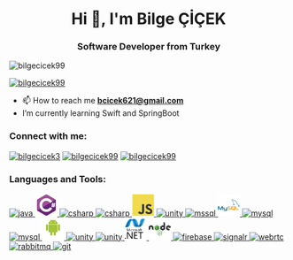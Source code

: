 <h1 align="center">Hi 👋, I'm Bilge ÇİÇEK </h1>
<h3 align="center">Software Developer from Turkey</h3>

<p align="left"> <img src="https://komarev.com/ghpvc/?username=bilgecicek99&label=Profile%20views&color=0e75b6&style=flat" alt="bilgecicek99" /> </p>
<p align="left"> <a href="https://twitter.com/bilgecicek3" target="_blank"><img src="https://img.shields.io/twitter/follow/bilgecicek3?logo=twitter&style=for-the-badge" alt="bilgecicek99" /></a> </p>


- 📫 How to reach me **bcicek621@gmail.com**
-  I’m currently learning  Swift and SpringBoot

<h3 align="left">Connect with me:</h3>
<p align="left">
<a href="https://twitter.com/bilgecicek3" target="_blank"><img align="center" src="https://cdn.jsdelivr.net/npm/simple-icons@3.0.1/icons/twitter.svg" alt="bilgecicek3" height="30" width="40" /></a>
<a href="https://www.linkedin.com/in/bilge-%C3%A7i%C3%A7ek-5966981a1/" target="_blank"><img align="center" src="https://cdn.jsdelivr.net/npm/simple-icons@3.0.1/icons/linkedin.svg" alt="bilgecicek99" height="30" width="40" /></a>
<a href="https://instagram.com/bilgecicekk9" target="_blank"><img align="center" src="https://cdn.jsdelivr.net/npm/simple-icons@3.0.1/icons/instagram.svg" alt="bilgecicek99" height="30" width="40" /></a>
</p>

<h3 align="left">Languages and Tools:</h3>
<p align="left"> 
  <a href="https://www.java.com/ target="_blank"> <img src="https://cdn4.iconfinder.com/data/icons/logos-and-brands/512/181_Java_logo_logos-512.png" alt="java" width="40" height="40"/> </a> 
  <a href="https://www.w3schools.com/cs/" target="_blank"> <img src="https://raw.githubusercontent.com/devicons/devicon/master/icons/csharp/csharp-original.svg" alt="csharp" width="40" height="40"/> </a> 
  <a href="https://www.python.org/" target="_blank"> <img src="https://upload.wikimedia.org/wikipedia/commons/thumb/c/c3/Python-logo-notext.svg/1869px-Python-logo-notext.svg.png" alt="csharp" width="40" height="40"/> </a> 
  <a href="https://www.php.net/" target="_blank"> <img src="https://icons-for-free.com/iconfiles/png/512/php+plain-1324760555060951567.png" alt="csharp" width="40" height="40"/> </a> 
  <a href="https://developer.mozilla.org/en-US/docs/Web/JavaScript" target="_blank"> <img src="https://raw.githubusercontent.com/devicons/devicon/master/icons/javascript/javascript-original.svg" alt="javascript" width="40" height="40"/> </a> 
  <a href="https://www.oracle.com/database/" target="_blank"> <img src="https://www.oracle.com/a/ocom/img/pl-sql.svg" alt="unity" width="40" height="40"/> </a> 
  <a href="https://www.microsoft.com/sql-server" target="_blank"> <img src="https://www.svgrepo.com/show/303229/microsoft-sql-server-logo.svg" alt="mssql" width="40" height="40"/> </a> 
  <a href="https://www.mysql.com/" target="_blank"> <img src="https://raw.githubusercontent.com/devicons/devicon/master/icons/mysql/mysql-original-wordmark.svg" alt="mysql" width="40" height="40"/> </a> 
  <a href="https://www.postgresql.org/" target="_blank"> <img src="https://www.postgresql.org/media/img/about/press/elephant.png" alt="mysql" width="40" height="40"/> </a> 
  <a href="https://support.huaweicloud.com/intl/en-us/gaussdb/index.html" target="_blank"> <img src="https://miro.medium.com/v2/resize:fit:650/0*1OzUBLSUxBZ_cIO5.png" alt="mysql" width="40" height="40"/> </a> 
  <a href="https://developer.android.com" target="_blank"> <img src="https://raw.githubusercontent.com/devicons/devicon/master/icons/android/android-original-wordmark.svg" alt="android" width="40" height="40"/> </a> 
  <a href="https://spring.io/" target="_blank"> <img src="https://avatars.githubusercontent.com/u/317776?s=200&v=4" alt="unity" width="40" height="40"/> </a> 
  <a href="https://unity.com/" target="_blank"> <img src="https://www.vectorlogo.zone/logos/unity3d/unity3d-icon.svg" alt="unity" width="40" height="40"/> </a> 
  <a href="https://dotnet.microsoft.com/" target="_blank"> <img src="https://raw.githubusercontent.com/devicons/devicon/master/icons/dot-net/dot-net-original-wordmark.svg" alt="dotnet" width="40" height="40"/> </a> 
  <a href="https://nodejs.org" target="_blank"> <img src="https://raw.githubusercontent.com/devicons/devicon/master/icons/nodejs/nodejs-original-wordmark.svg" alt="nodejs" width="40" height="40"/> </a>
  <a href="https://firebase.google.com/" target="_blank"> <img src="https://www.vectorlogo.zone/logos/firebase/firebase-icon.svg" alt="firebase" width="40" height="40"/> </a>
  <a href="https://dotnet.microsoft.com/apps/aspnet/signalr/" target="_blank"> <img src="https://dotnet.microsoft.com/static/images/illustrations/swimlane-azure-signalr-logo.svg" alt="signalr" width="40" height="40"/> </a>
  <a href="https://webrtc.org/" target="_blank"> <img src="https://webrtc.github.io/webrtc-org/assets/images/webrtc-logo-vert-retro-255x305.png" alt="webrtc" width="40" height="40"/> </a>
  <a href="https://www.rabbitmq.com/" target="_blank"> <img src="https://store-images.s-microsoft.com/image/apps.53639.14392113910098879.68783c39-990f-4d51-8cdf-2af5517a7aad.562090c4-acfa-42bb-8d4b-b57693a7ef37?h=464" alt="rabbitmq" width="40" height="40"/> </a>
  <a href="https://git-scm.com/" target="_blank"> <img src="https://www.vectorlogo.zone/logos/git-scm/git-scm-icon.svg" alt="git" width="40" height="40"/> </a> 
</p>
